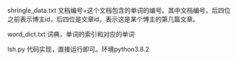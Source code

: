 shringle_data.txt 文档编号+这个文档包含的单词的编号。其中文档编号，后四位之前表示博主id，后四位是文章id，表示这是某个博主的第几篇文章。

word_dict.txt 词典，单词的索引和对应的单词

lsh.py 代码实现，直接运行即可。环境python3.8.2